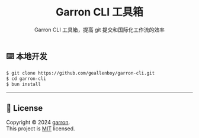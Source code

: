 <div align="center"><a name="readme-top"></a>

<h1 align="center">Garron CLI 工具箱</h1>
Garron CLI 工具箱，提高 git 提交和国际化工作流的效率
</div>

<br/>

## ⌨️ 本地开发

```bash
$ git clone https://github.com/geallenboy/garron-cli.git
$ cd garron-cli
$ bun install
```

---

## 📝 License

Copyright © 2024 [garron][profile-link]. <br />
This project is [MIT](./LICENSE) licensed.

<!-- LINK GROUP -->

[back-to-top]: https://img.shields.io/badge/-BACK_TO_TOP-151515?style=flat-square
[bun-link]: https://bun.sh
[profile-link]: https://github.com/geallenboy

